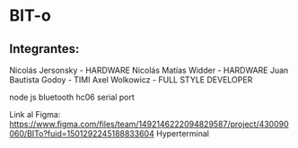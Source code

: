 # BIT-o
## Integrantes:
Nicolás Jersonsky - HARDWARE
Nicolás Matías Widder - HARDWARE
Juan Bautista Godoy - TIMI
Axel Wolkowicz - FULL STYLE DEVELOPER

node js bluetooth hc06 serial port

Link al Figma: https://www.figma.com/files/team/1492146222094829587/project/430090060/BITo?fuid=1501292245188833604
Hyperterminal